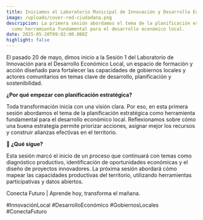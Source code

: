 ```yaml
---
title: Iniciamos el Laboratorio Municipal de Innovación y Desarrollo Económico Local
image: /uploads/cover-red-ciudadana.png
descripcion: La primera sesión abordamos el tema de la planificación estratégica
  como herramienta fundamental para el desarrollo económico local.
date: 2025-05-20T09:02:00.000Z
highlight: false
---
```


El pasado 20 de mayo, dimos inicio a la Sesión 1 del Laboratorio de Innovación para el Desarrollo Económico Local, un espacio de formación y acción diseñado para fortalecer las capacidades de gobiernos locales y actores comunitarios en temas clave de desarrollo, planificación y sostenibilidad.


**¿Por qué empezar con planificación estratégica?**

Toda transformación inicia con una visión clara. Por eso, en esta primera sesión abordamos el tema de la planificación estratégica como herramienta fundamental para el desarrollo económico local. Reflexionamos sobre cómo una buena estrategia permite priorizar acciones, asignar mejor los recursos y construir alianzas efectivas en el territorio.



**📌 ¿Qué sigue?**

Esta sesión marcó el inicio de un proceso que continuará con temas como diagnóstico productivo, identificación de oportunidades económicas y el diseño de proyectos innovadores. La próxima sesión abordará cómo mapear las capacidades productivas del territorio, utilizando herramientas participativas y datos abiertos.



Conecta Futuro | Aprende hoy, transforma el mañana.

\#InnovaciónLocal #DesarrolloEconómico #GobiernosLocales #ConectaFuturo
